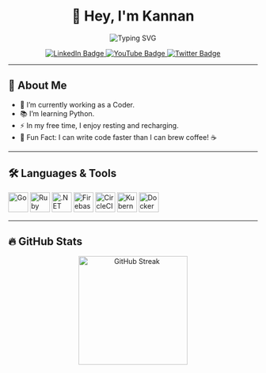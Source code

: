 <!-- Optimized GitHub README for Kannan -->

<div align="center">
  <!-- Title & Typing SVG -->
  <h1>👋 Hey, I'm Kannan</h1>
  <img src="https://readme-typing-svg.herokuapp.com?font=Jetbrains+mono&size=40&duration=3000&color=33FFFF&center=true&vCenter=true&width=500&lines=Hey..+I%27m+Kannan;Welcome+to+my+GitHub;" alt="Typing SVG" />

  <!-- Profile Image -->
  

  <!-- Social Links -->
  <p>
    <a href="https://linkedin.com/in/your-linkedin" target="_blank">
      <img src="https://img.shields.io/badge/LinkedIn-0077B5?style=for-the-badge&logo=linkedin&logoColor=white" alt="LinkedIn Badge" />
    </a>
    <a href="https://youtube.com/your-youtube" target="_blank">
      <img src="https://img.shields.io/badge/YouTube-FF0000?style=for-the-badge&logo=youtube&logoColor=white" alt="YouTube Badge" />
    </a>
    <a href="https://twitter.com/your-twitter" target="_blank">
      <img src="https://img.shields.io/badge/Twitter-1DA1F2?style=for-the-badge&logo=twitter&logoColor=white" alt="Twitter Badge" />
    </a>
  </p>
</div>

---

## 🚀 About Me

- 🔭 I’m currently working as a Coder.
- 📚 I’m learning Python.
- ⚡ In my free time, I enjoy resting and recharging.
- 🌟 Fun Fact: I can write code faster than I can brew coffee! ☕

---

## 🛠 Languages & Tools

<p align="left">
  <img src="https://cdn.jsdelivr.net/gh/devicons/devicon/icons/go/go-original-wordmark.svg" alt="Go" height="40" />
  <img src="https://cdn.jsdelivr.net/gh/devicons/devicon/icons/ruby/ruby-plain-wordmark.svg" alt="Ruby" height="40" />
  <img src="https://cdn.jsdelivr.net/gh/devicons/devicon/icons/dot-net/dot-net-plain-wordmark.svg" alt=".NET" height="40" />
  <img src="https://cdn.jsdelivr.net/gh/devicons/devicon/icons/firebase/firebase-plain-wordmark.svg" alt="Firebase" height="40" />
  <img src="https://cdn.jsdelivr.net/gh/devicons/devicon/icons/circleci/circleci-plain.svg" alt="CircleCI" height="40" />
  <img src="https://cdn.jsdelivr.net/gh/devicons/devicon/icons/kubernetes/kubernetes-plain.svg" alt="Kubernetes" height="40" />
  <img src="https://cdn.jsdelivr.net/gh/devicons/devicon/icons/docker/docker-plain-wordmark.svg" alt="Docker" height="40" />
</p>

---

## 🔥 GitHub Stats

<div align="center">
  <img src="https://streak-stats.demolab.com?user=maurodesouza&locale=en&mode=daily&theme=dark&hide_border=false&border_radius=5" alt="GitHub Streak" height="220" />
</div>
